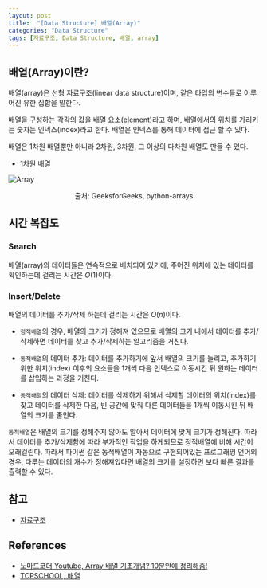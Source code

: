 ```yaml
--- 
layout: post
title:  "[Data Structure] 배열(Array)"
categories: "Data Structure"
tags: [자료구조, Data Structure, 배열, array]
---
```


## 배열(Array)이란?

배열(array)은 선형 자료구조(linear data structure)이며, 같은 타입의 변수들로 이루어진 유한 집합을 말한다. 

배열을 구성하는 각각의 값을 배열 요소(element)라고 하며, 배열에서의 위치를 가리키는 숫자는 인덱스(index)라고 한다. 배열은 인덱스를 통해 데이터에 접근 할 수 있다.

배열은 1차원 배열뿐만 아니라 2차원, 3차원, 그 이상의 다차원 배열도 만들 수 있다. 

+ 1차원 배열

![Array](https://media.geeksforgeeks.org/wp-content/uploads/CommonArticleDesign1-min.png)
<div style="text-align: center">
출처: GeeksforGeeks, python-arrays
</div>

## 시간 복잡도


### Search

배열(array)의 데이터들은 연속적으로 배치되어 있기에, 주어진 위치에 있는 데이터를 확인하는데 걸리는 시간은 $O(1)$이다.

### Insert/Delete

배열의 데이터를 추가/삭제 하는데 걸리는 시간은 $O(n)$이다.

+ `정적배열`의 경우, 배열의 크기가 정해져 있으므로 배열의 크기 내에서 데이터를 추가/삭제하면 데이터를 찾고 추가/삭제하는 알고리즘을 거친다.

+ `동적배열`의 데이터 추가: 데이터를 추가하기에 앞서 배열의 크기를 늘리고, 추가하기 위한 위치(index) 이후의 요소들을 1개씩 다음 인덱스로 이동시킨 뒤 원하는 데이터를 삽입하는 과정을 거친다.

+ `동적배열`의 데이터 삭제: 데이터를 삭제하기 위해서 삭제할 데이터의 위치(index)를 찾고 데이터를 삭제한 다음, 빈 공간에 맞춰 다른 데이터들을 1개씩 이동시킨 뒤 배열의 크기를 줄인다.

`동적배열`은 배열의 크기를 정해주지 않아도 알아서 데이터에 맞게 크기가 정해진다. 따라서 데이터를 추가/삭제함에 따라 부가적인 작업을 하게되므로 정적배열에 비해 시간이 오래걸린다. 따라서 파이썬 같은 동적배열이 자동으로 구현되어있는 프로그래밍 언어의 경우, 다루는 데이터의 개수가 정해져있다면 배열의 크기를 설정하면 보다 빠른 결과를 출력할 수 있다.

## 참고

+ [자료구조](https://woohyunkwon.github.io/data/structure/2022/01/01/Data-Structure.html)

## References

- [노마드코더 Youtube, Array 배열 기초개념? 10분안에 정리해줌!](https://www.youtube.com/watch?v=NFETSCJON2M&list=PL7jH19IHhOLMdHvl3KBfFI70r9P0lkJwL&index=2)
- [TCPSCHOOL, 배열](http://www.tcpschool.com/c/c_array_oneDimensional)